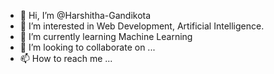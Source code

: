 - 👋 Hi, I’m @Harshitha-Gandikota
- 👀 I’m interested in Web Development, Artificial Intelligence.
- 🌱 I’m currently learning Machine Learning
- 💞️ I’m looking to collaborate on ...
- 📫 How to reach me ...

<!---
Harshitha-Gandikota/Harshitha-Gandikota is a ✨ special ✨ repository because its `README.md` (this file) appears on your GitHub profile.
You can click the Preview link to take a look at your changes.
--->
